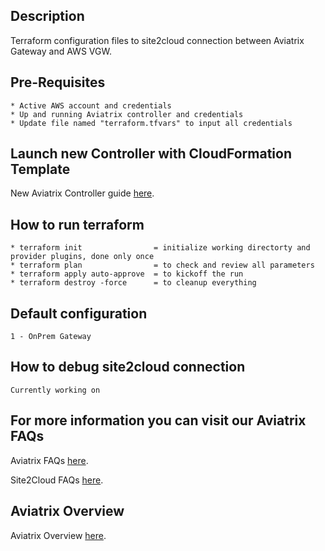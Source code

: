 Description
-----------
  Terraform configuration files to site2cloud connection between Aviatrix Gateway and AWS VGW.

Pre-Requisites
--------------
    * Active AWS account and credentials
    * Up and running Aviatrix controller and credentials
    * Update file named "terraform.tfvars" to input all credentials

Launch new Controller with CloudFormation Template
--------------------------------------------------
New Aviatrix Controller guide [here](http://docs.aviatrix.com/StartUpGuides/aviatrix-cloud-controller-startup-guide.html#launch-the-controller-with-cloudformation-template).

How to run terraform
--------------------
    * terraform init                = initialize working directorty and provider plugins, done only once 
    * terraform plan                = to check and review all parameters
    * terraform apply auto-approve  = to kickoff the run
    * terraform destroy -force      = to cleanup everything 
    
Default configuration
---------------------
    1 - OnPrem Gateway

How to debug site2cloud connection
----------------------------------
    Currently working on 

For more information you can visit our Aviatrix FAQs
----------------------------------------------------
Aviatrix FAQs [here](http://docs.aviatrix.com/HowTos/FAQ.html).

Site2Cloud FAQs [here](http://docs.aviatrix.com/HowTos/site2cloud_faq.html).

Aviatrix Overview
-----------------
Aviatrix Overview [here](http://docs.aviatrix.com/StartUpGuides/aviatrix_overview.html).

